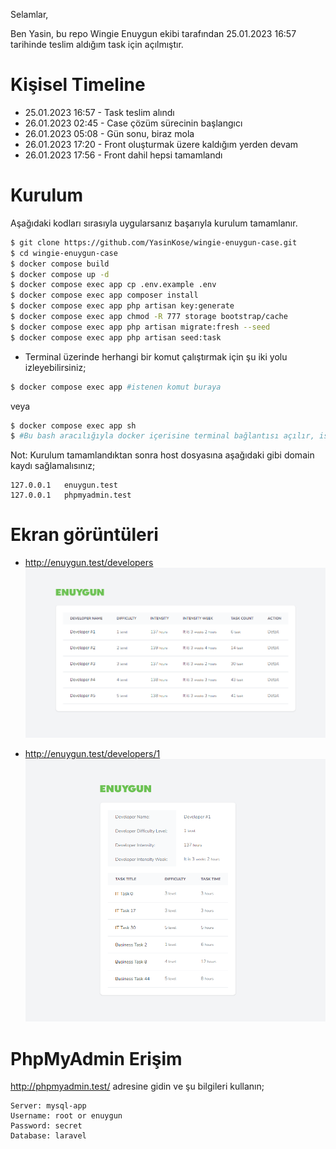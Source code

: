 Selamlar,

Ben Yasin, bu repo Wingie Enuygun ekibi tarafından 25.01.2023 16:57 tarihinde teslim aldığım task için açılmıştır.

# Kişisel Timeline

- 25.01.2023 16:57 - Task teslim alındı
- 26.01.2023 02:45 - Case çözüm sürecinin başlangıcı
- 26.01.2023 05:08 - Gün sonu, biraz mola
- 26.01.2023 17:20 - Front oluşturmak üzere kaldığım yerden devam
- 26.01.2023 17:56 - Front dahil hepsi tamamlandı

# Kurulum

Aşağıdaki kodları sırasıyla uygularsanız başarıyla kurulum tamamlanır.

```bash
$ git clone https://github.com/YasinKose/wingie-enuygun-case.git
$ cd wingie-enuygun-case
$ docker compose build
$ docker compose up -d
$ docker compose exec app cp .env.example .env
$ docker compose exec app composer install
$ docker compose exec app php artisan key:generate
$ docker compose exec app chmod -R 777 storage bootstrap/cache
$ docker compose exec app php artisan migrate:fresh --seed
$ docker compose exec app php artisan seed:task
```

- Terminal üzerinde herhangi bir komut çalıştırmak için şu iki yolu izleyebilirsiniz;

```bash
$ docker compose exec app #istenen komut buraya
```

veya

```bash
$ docker compose exec app sh
$ #Bu bash aracılığıyla docker içerisine terminal bağlantısı açılır, istenen kodlar buraya girilebilir.
```

Not: Kurulum tamamlandıktan sonra host dosyasına aşağıdaki gibi domain kaydı sağlamalısınız;

```
127.0.0.1   enuygun.test
127.0.0.1   phpmyadmin.test
```

# Ekran görüntüleri

- http://enuygun.test/developers
  ![developer-list.png](developer-list.png)

- http://enuygun.test/developers/1
  ![developer-detail.png](developer-detail.png)

# PhpMyAdmin Erişim

http://phpmyadmin.test/ adresine gidin ve şu bilgileri kullanın;

```
Server: mysql-app
Username: root or enuygun
Password: secret
Database: laravel
```
